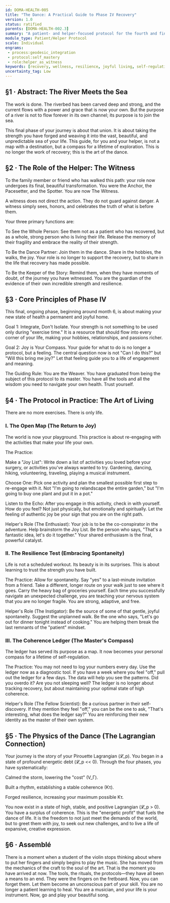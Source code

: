 ```yaml
---
id: DOMA-HEALTH-005
title: "The Dance: A Practical Guide to Phase IV Recovery"
version: 1.0
status: ratified
parents: [DOMA-HEALTH-002.3]
summary: "A patient- and helper-focused protocol for the fourth and final phase of post-operative recovery. This module details the transition from structured rehabilitation to the art of 'Geodesic Integration'—the weaving of newfound resilience into the fabric of a joyful, meaningful life. It marks the patient's graduation from following a protocol to becoming the master of their own coherence."
module_type: Patient/Helper Protocol
scale: Individual
engrams:
 - process:geodesic_integration
 - protocol:self_mastery
 - role:helper_as_witness
keywords: [recovery, wellness, resilience, joyful living, self-regulation, patient empowerment, Phase IV]
uncertainty_tag: Low
---
```

## §1 · Abstract: The River Meets the Sea
The work is done. The riverbed has been carved deep and strong, and the current flows with a power and grace that is now your own. But the purpose of a river is not to flow forever in its own channel; its purpose is to join the sea.

This final phase of your journey is about that union. It is about taking the strength you have forged and weaving it into the vast, beautiful, and unpredictable sea of your life. This guide, for you and your helper, is not a map with a destination, but a compass for a lifetime of exploration. This is no longer the work of recovery; this is the art of the dance.

## §2 · The Role of the Helper: The Witness
To the family member or friend who has walked this path: your role now undergoes its final, beautiful transformation. You were the Anchor, the Pacesetter, and the Spotter. You are now The Witness.

A witness does not direct the action. They do not guard against danger. A witness simply sees, honors, and celebrates the truth of what is before them.

Your three primary functions are:

To See the Whole Person: See them not as a patient who has recovered, but as a whole, strong person who is living their life. Release the memory of their fragility and embrace the reality of their strength.

To Be the Dance Partner: Join them in the dance. Share in the hobbies, the walks, the joy. Your role is no longer to support the recovery, but to share in the life that recovery has made possible.

To Be the Keeper of the Story: Remind them, when they have moments of doubt, of the journey you have witnessed. You are the guardian of the evidence of their own incredible strength and resilience.

## §3 · Core Principles of Phase IV
This final, ongoing phase, beginning around month 6, is about making your new state of health a permanent and joyful home.

Goal 1: Integrate, Don't Isolate. Your strength is not something to be used only during "exercise time." It is a resource that should flow into every corner of your life, making your hobbies, relationships, and passions richer.

Goal 2: Joy is Your Compass. Your guide for what to do is no longer a protocol, but a feeling. The central question now is not "Can I do this?" but "Will this bring me joy?" Let that feeling guide you to a life of engagement and meaning.

The Guiding Rule: You are the Weaver. You have graduated from being the subject of this protocol to its master. You have all the tools and all the wisdom you need to navigate your own health. Trust yourself.

## §4 · The Protocol in Practice: The Art of Living
There are no more exercises. There is only life.

### I. The Open Map (The Return to Joy)
The world is now your playground. This practice is about re-engaging with the activities that make your life your own.

The Practice:

Make a "Joy List": Write down a list of activities you loved before your surgery, or activities you've always wanted to try. Gardening, dancing, hiking, volunteering, traveling, playing a musical instrument.

Choose One: Pick one activity and plan the smallest possible first step to re-engage with it. Not "I'm going to relandscape the entire garden," but "I'm going to buy one plant and put it in a pot."

Listen to the Echo: After you engage in this activity, check in with yourself. How do you feel? Not just physically, but emotionally and spiritually. Let the feeling of authentic joy be your sign that you are on the right path.

Helper's Role (The Enthusiast): Your job is to be the co-conspirator in the adventure. Help brainstorm the Joy List. Be the person who says, "That's a fantastic idea, let's do it together." Your shared enthusiasm is the final, powerful catalyst.

### II. The Resilience Test (Embracing Spontaneity)
Life is not a scheduled workout. Its beauty is in its surprises. This is about learning to trust the strength you have built.

The Practice: Allow for spontaneity. Say "yes" to a last-minute invitation from a friend. Take a different, longer route on your walk just to see where it goes. Carry the heavy bag of groceries yourself. Each time you successfully navigate an unexpected challenge, you are teaching your nervous system that you are no longer fragile. You are strong, adaptive, and free.

Helper's Role (The Instigator): Be the source of some of that gentle, joyful spontaneity. Suggest the unplanned walk. Be the one who says, "Let's go out for dinner tonight instead of cooking." You are helping them break the last remnants of the "patient" mindset.

### III. The Coherence Ledger (The Master's Compass)
The ledger has served its purpose as a map. It now becomes your personal compass for a lifetime of self-regulation.

The Practice: You may not need to log your numbers every day. Use the ledger now as a diagnostic tool. If you have a week where you feel "off," pull out the ledger for a few days. The data will help you see the patterns. Did you overdo it? Are you not sleeping well? The ledger is no longer about tracking recovery, but about maintaining your optimal state of high coherence.

Helper's Role (The Fellow Scientist): Be a curious partner in their self-discovery. If they mention they feel "off," you can be the one to ask, "That's interesting, what does the ledger say?" You are reinforcing their new identity as the master of their own system.

## §5 · The Physics of the Dance (The Lagrangian Connection)
Your journey is the story of your Pirouette Lagrangian (𝓛_p). You began in a state of profound energetic debt (𝓛_p << 0). Through the four phases, you have systematically:

Calmed the storm, lowering the "cost" (V_Γ).

Built a rhythm, establishing a stable coherence (Kτ).

Forged resilience, increasing your maximum possible Kτ.

You now exist in a state of high, stable, and positive Lagrangian (𝓛_p > 0). You have a surplus of coherence. This is the "energetic profit" that fuels the dance of life. It is the freedom to not just meet the demands of the world, but to greet them with joy, to seek out new challenges, and to live a life of expansive, creative expression.

## §6 · Assemblé
There is a moment when a student of the violin stops thinking about where to put her fingers and simply begins to play the music. She has moved from the mechanics of the craft to the soul of the art. That is the moment you have arrived at now. The tools, the rituals, the protocols—they have all been a means to an end. They were the fingers on the fretboard. Now, you can forget them. Let them become an unconscious part of your skill. You are no longer a patient learning to heal. You are a musician, and your life is your instrument. Now, go and play your beautiful song.